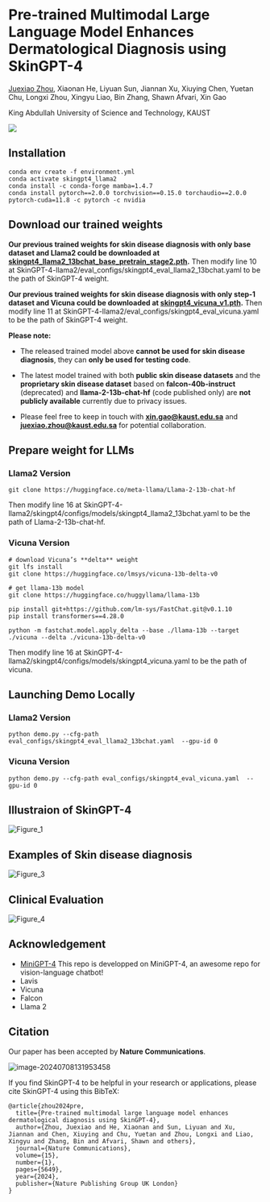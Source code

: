 # Pre-trained Multimodal Large Language Model Enhances Dermatological Diagnosis using SkinGPT-4

[Juexiao Zhou](https://www.joshuachou.ink/), Xiaonan He, Liyuan Sun, Jiannan Xu, Xiuying Chen, Yuetan Chu, Longxi Zhou, Xingyu Liao, Bin Zhang, Shawn Afvari, Xin Gao

King Abdullah University of Science and Technology, KAUST

<a href='s41467-024-50043-3.pdf'><img src='https://img.shields.io/badge/Paper-PDF-red'></a>

## Installation

```
conda env create -f environment.yml
conda activate skingpt4_llama2
conda install -c conda-forge mamba=1.4.7
conda install pytorch==2.0.0 torchvision==0.15.0 torchaudio==2.0.0 pytorch-cuda=11.8 -c pytorch -c nvidia
```

## Download our trained weights

**Our previous trained weights for skin disease diagnosis with only base dataset and Llama2 could be downloaded at [skingpt4_llama2_13bchat_base_pretrain_stage2.pth](https://drive.google.com/file/d/1tcwEKSBl8J7wUKBJDwptcH7AwB5Ge7iW/view).** Then modify line 10 at SkinGPT-4-llama2/eval_configs/skingpt4_eval_llama2_13bchat.yaml to be the path of SkinGPT-4 weight.

**Our previous trained weights for skin disease diagnosis with only step-1 dataset and Vicuna could be downloaded at [skingpt4_vicuna_v1.pth](https://drive.google.com/file/d/1PGBMBioipGxN5yfX6Okx4BGyPBm1prAF/view?usp=sharing).** Then modify line 11 at SkinGPT-4-llama2/eval_configs/skingpt4_eval_vicuna.yaml to be the path of SkinGPT-4 weight.

**Please note:**

- The released trained model above **cannot be used for skin disease diagnosis**, they can **only be used for testing code**.

- The latest model trained with both **public skin disease datasets** and the **proprietary skin disease dataset** based on **falcon-40b-instruct** (deprecated) and **llama-2-13b-chat-hf** (code published only) are **not publicly available** currently due to privacy issues.

- Please feel free to keep in touch with **xin.gao@kaust.edu.sa** and **juexiao.zhou@kaust.edu.sa** for potential collaboration.

## Prepare weight for LLMs

### Llama2 Version

```shell
git clone https://huggingface.co/meta-llama/Llama-2-13b-chat-hf
```

Then modify line 16 at SkinGPT-4-llama2/skingpt4/configs/models/skingpt4_llama2_13bchat.yaml to be the path of Llama-2-13b-chat-hf.

### Vicuna Version

```shell
# download Vicuna’s **delta** weight
git lfs install
git clone https://huggingface.co/lmsys/vicuna-13b-delta-v0

# get llama-13b model
git clone https://huggingface.co/huggyllama/llama-13b

pip install git+https://github.com/lm-sys/FastChat.git@v0.1.10
pip install transformers==4.28.0

python -m fastchat.model.apply_delta --base ./llama-13b --target ./vicuna --delta ./vicuna-13b-delta-v0
```

Then modify line 16 at SkinGPT-4-llama2/skingpt4/configs/models/skingpt4_vicuna.yaml to be the path of vicuna.

## Launching Demo Locally

### Llama2 Version

```
python demo.py --cfg-path eval_configs/skingpt4_eval_llama2_13bchat.yaml  --gpu-id 0
```

### Vicuna Version

```
python demo.py --cfg-path eval_configs/skingpt4_eval_vicuna.yaml  --gpu-id 0
```

## Illustraion of SkinGPT-4

![Figure_1](https://cdn.jsdelivr.net/gh/JoshuaChou2018/oss@main/uPic/EQFQXz.Figure_1.png)

## Examples of Skin disease diagnosis

![Figure_3](https://cdn.jsdelivr.net/gh/JoshuaChou2018/oss@main/uPic/vXavYQ.Figure_3.png)



## Clinical Evaluation

![Figure_4](https://cdn.jsdelivr.net/gh/JoshuaChou2018/oss@main/uPic/vrHwZ4.Figure_4.png)



## Acknowledgement

- [MiniGPT-4](https://minigpt-4.github.io/) This repo is developped on MiniGPT-4, an awesome repo for vision-language chatbot!
- Lavis
- Vicuna
- Falcon
- Llama 2

## Citation

Our paper has been accepted by **Nature Communications**.

![image-20240708131953458](https://cdn.jsdelivr.net/gh/JoshuaChou2018/oss@main/uPic/ce5kAk.image-20240708131953458.png)

If you find SkinGPT-4 to be helpful in your research or applications, please cite SkinGPT-4 using this BibTeX:

```
@article{zhou2024pre,
  title={Pre-trained multimodal large language model enhances dermatological diagnosis using SkinGPT-4},
  author={Zhou, Juexiao and He, Xiaonan and Sun, Liyuan and Xu, Jiannan and Chen, Xiuying and Chu, Yuetan and Zhou, Longxi and Liao, Xingyu and Zhang, Bin and Afvari, Shawn and others},
  journal={Nature Communications},
  volume={15},
  number={1},
  pages={5649},
  year={2024},
  publisher={Nature Publishing Group UK London}
}
```
